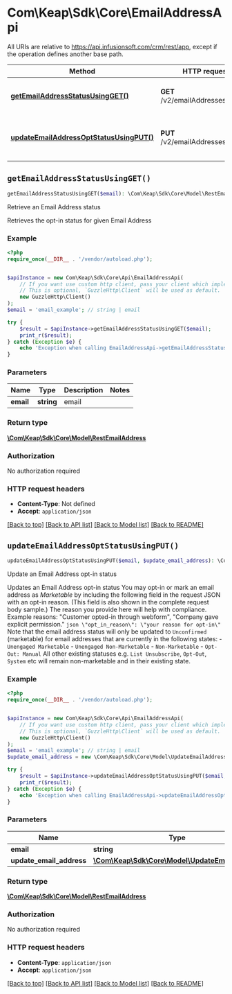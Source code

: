 # Com\Keap\Sdk\Core\EmailAddressApi

All URIs are relative to https://api.infusionsoft.com/crm/rest/app, except if the operation defines another base path.

| Method | HTTP request | Description |
| ------------- | ------------- | ------------- |
| [**getEmailAddressStatusUsingGET()**](EmailAddressApi.md#getEmailAddressStatusUsingGET) | **GET** /v2/emailAddresses/{email} | Retrieve an Email Address status |
| [**updateEmailAddressOptStatusUsingPUT()**](EmailAddressApi.md#updateEmailAddressOptStatusUsingPUT) | **PUT** /v2/emailAddresses/{email} | Update an Email Address opt-in status |


## `getEmailAddressStatusUsingGET()`

```php
getEmailAddressStatusUsingGET($email): \Com\Keap\Sdk\Core\Model\RestEmailAddress
```

Retrieve an Email Address status

Retrieves the opt-in status for given Email Address

### Example

```php
<?php
require_once(__DIR__ . '/vendor/autoload.php');


$apiInstance = new Com\Keap\Sdk\Core\Api\EmailAddressApi(
    // If you want use custom http client, pass your client which implements `GuzzleHttp\ClientInterface`.
    // This is optional, `GuzzleHttp\Client` will be used as default.
    new GuzzleHttp\Client()
);
$email = 'email_example'; // string | email

try {
    $result = $apiInstance->getEmailAddressStatusUsingGET($email);
    print_r($result);
} catch (Exception $e) {
    echo 'Exception when calling EmailAddressApi->getEmailAddressStatusUsingGET: ', $e->getMessage(), PHP_EOL;
}
```

### Parameters

| Name | Type | Description  | Notes |
| ------------- | ------------- | ------------- | ------------- |
| **email** | **string**| email | |

### Return type

[**\Com\Keap\Sdk\Core\Model\RestEmailAddress**](../Model/RestEmailAddress.md)

### Authorization

No authorization required

### HTTP request headers

- **Content-Type**: Not defined
- **Accept**: `application/json`

[[Back to top]](#) [[Back to API list]](../../README.md#endpoints)
[[Back to Model list]](../../README.md#models)
[[Back to README]](../../README.md)

## `updateEmailAddressOptStatusUsingPUT()`

```php
updateEmailAddressOptStatusUsingPUT($email, $update_email_address): \Com\Keap\Sdk\Core\Model\RestEmailAddress
```

Update an Email Address opt-in status

Updates an Email Address opt-in status  You may opt-in or mark an email address as _Marketable_ by including the following field in the request JSON with an opt-in reason. (This field is also shown in the complete request body sample.) The reason you provide here will help with compliance. Example reasons: \"Customer opted-in through webform\", \"Company gave explicit permission.\"  ```json \"opt_in_reason\": \"your reason for opt-in\" ``` Note that the email address status will only be updated to `Unconfirmed` (marketable) for email addresses that are currently in the following states: - `Unengaged Marketable` - `Unengaged Non-Marketable` - `Non-Marketable` - `Opt-Out: Manual`  All other existing statuses e.g. `List Unsubscribe`, `Opt-Out`, `System` etc will remain non-marketable and in their existing state.

### Example

```php
<?php
require_once(__DIR__ . '/vendor/autoload.php');


$apiInstance = new Com\Keap\Sdk\Core\Api\EmailAddressApi(
    // If you want use custom http client, pass your client which implements `GuzzleHttp\ClientInterface`.
    // This is optional, `GuzzleHttp\Client` will be used as default.
    new GuzzleHttp\Client()
);
$email = 'email_example'; // string | email
$update_email_address = new \Com\Keap\Sdk\Core\Model\UpdateEmailAddress(); // \Com\Keap\Sdk\Core\Model\UpdateEmailAddress | updateEmailAddress

try {
    $result = $apiInstance->updateEmailAddressOptStatusUsingPUT($email, $update_email_address);
    print_r($result);
} catch (Exception $e) {
    echo 'Exception when calling EmailAddressApi->updateEmailAddressOptStatusUsingPUT: ', $e->getMessage(), PHP_EOL;
}
```

### Parameters

| Name | Type | Description  | Notes |
| ------------- | ------------- | ------------- | ------------- |
| **email** | **string**| email | |
| **update_email_address** | [**\Com\Keap\Sdk\Core\Model\UpdateEmailAddress**](../Model/UpdateEmailAddress.md)| updateEmailAddress | |

### Return type

[**\Com\Keap\Sdk\Core\Model\RestEmailAddress**](../Model/RestEmailAddress.md)

### Authorization

No authorization required

### HTTP request headers

- **Content-Type**: `application/json`
- **Accept**: `application/json`

[[Back to top]](#) [[Back to API list]](../../README.md#endpoints)
[[Back to Model list]](../../README.md#models)
[[Back to README]](../../README.md)
